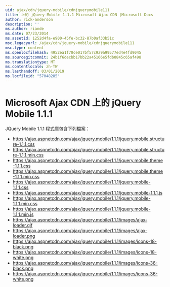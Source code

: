 ```yaml
---
uid: ajax/cdn/jquery-mobile/cdnjquerymobile111
title: 上的 jQuery Mobile 1.1.1 Microsoft Ajax CDN |Microsoft Docs
author: rick-anderson
description: ''
ms.author: riande
ms.date: 07/23/2014
ms.assetid: 1252d4fa-e900-45fe-bc32-87b0af33b51c
msc.legacyurl: /ajax/cdn/jquery-mobile/cdnjquerymobile111
msc.type: content
ms.openlocfilehash: 4952ea1f70ce017bf57c9a9a99577ed4e4fd9045
ms.sourcegitcommit: 24b1f6decbb17bb22a45166e5fdb0845c65af498
ms.translationtype: MT
ms.contentlocale: zh-TW
ms.lasthandoff: 03/01/2019
ms.locfileid: "57048285"
---
```

<a name="jquery-mobile-111-on-the-microsoft-ajax-cdn"></a>Microsoft Ajax CDN 上的 jQuery Mobile 1.1.1
====================
JQuery Mobile 1.1.1 程式庫包含下列檔案：

- https://ajax.aspnetcdn.com/ajax/jquery.mobile/1.1.1/jquery.mobile.structure-1.1.1.css
- https://ajax.aspnetcdn.com/ajax/jquery.mobile/1.1.1/jquery.mobile.structure-1.1.1.min.css
- https://ajax.aspnetcdn.com/ajax/jquery.mobile/1.1.1/jquery.mobile.theme-1.1.1.css
- https://ajax.aspnetcdn.com/ajax/jquery.mobile/1.1.1/jquery.mobile.theme-1.1.1.min.css
- https://ajax.aspnetcdn.com/ajax/jquery.mobile/1.1.1/jquery.mobile-1.1.1.css
- https://ajax.aspnetcdn.com/ajax/jquery.mobile/1.1.1/jquery.mobile-1.1.1.js
- https://ajax.aspnetcdn.com/ajax/jquery.mobile/1.1.1/jquery.mobile-1.1.1.min.css
- https://ajax.aspnetcdn.com/ajax/jquery.mobile/1.1.1/jquery.mobile-1.1.1.min.js
- https://ajax.aspnetcdn.com/ajax/jquery.mobile/1.1.1/images/ajax-loader.gif
- https://ajax.aspnetcdn.com/ajax/jquery.mobile/1.1.1/images/ajax-loader.png
- https://ajax.aspnetcdn.com/ajax/jquery.mobile/1.1.1/images/icons-18-black.png
- https://ajax.aspnetcdn.com/ajax/jquery.mobile/1.1.1/images/icons-18-white.png
- https://ajax.aspnetcdn.com/ajax/jquery.mobile/1.1.1/images/icons-36-black.png
- https://ajax.aspnetcdn.com/ajax/jquery.mobile/1.1.1/images/icons-36-white.png

